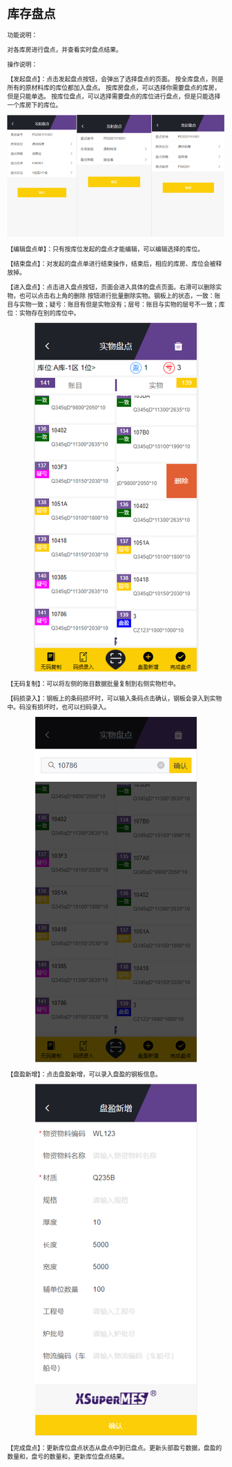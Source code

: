 # 库存盘点
功能说明：

   对各库房进行盘点，并查看实时盘点结果。

操作说明：

  【发起盘点】：点击发起盘点按钮，会弹出了选择盘点的页面。
按全库盘点，则是所有的原材料库的库位都加入盘点。
按库房盘点，可以选择你需要盘点的库房，但是只能单选。
按库位盘点，可以选择需要盘点的库位进行盘点，但是只能选择一个库房下的库位。

<div align="center" style="margin-top: 8px;">
<img src="MTInventoryCount.files/image001.png" style="max-width: 100%">
</div>

  【编辑盘点单】：只有按库位发起的盘点才能编辑，可以编辑选择的库位。

  【结束盘点】：对发起的盘点单进行结束操作，结束后，相应的库房、库位会被释放掉。

  【进入盘点】：点击进入盘点按钮，页面会进入具体的盘点页面。右滑可以删除实物，也可以点击右上角的删除
按钮进行批量删除实物。钢板上的状态，一致：账目与实物一致；疑亏：账目有但是实物没有；层号：账目与实物的层号不一致；库位：实物存在别的库位中。
<div align="center" style="margin-top: 8px;">
<img src="MTInventoryCount.files/image003.png" style="max-width: 100%">
</div>

  【无码复制】：可以将左侧的账目数据批量复制到右侧实物栏中。

  【码损录入】：钢板上的条码损坏时，可以输入条码点击确认，钢板会录入到实物中。码没有损坏时，也可以扫码录入。
  <div align="center" style="margin-top: 8px;">
 <img src="MTInventoryCount.files/image005.png" style="max-width: 100%">
 </div>

  【盘盈新增】：点击盘盈新增，可以录入盘盈的钢板信息。
  <div align="center" style="margin-top: 8px;">
 <img src="MTInventoryCount.files/image007.png" style="max-width: 100%">
 </div>

 【完成盘点】：更新库位盘点状态从盘点中到已盘点。更新头部盈亏数据，盘盈的数量和，盘亏的数量和，更新库位盘点结果。

 